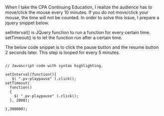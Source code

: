 When I take the CPA Continuing Education, I realize the audience has to move/click the mouse every 10 minutes. If you do not move/click your mouse, the time will not be counted. In order to solve this issue, I prepare a jquery snippet below.

setInterval() is JQuery function to run a function for every certain time.
setTimeout() is to let the function run after a certain time. 

The below code snippet is to click the pause button and the resume button 2 seconds later. This step is looped for every 5 minutes.

```

// Javascript code with syntax highlighting.

setInterval(function(){
   $( ".pv-playpause" ).click();
setTimeout(
  function() 
  {
    $( ".pv-playpause" ).click();
  }, 2000);

},300000);

```
